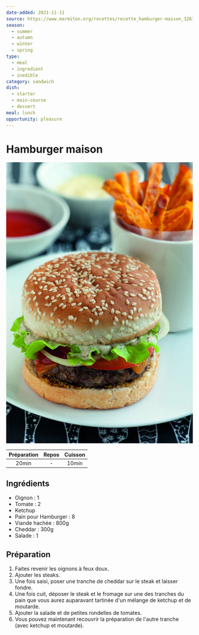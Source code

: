 ```yaml
---
date-added: 2021-11-11
source: https://www.marmiton.org/recettes/recette_hamburger-maison_32672.aspx
season:
  - summer
  - autumn
  - winter
  - spring
type:
  - meal
  - ingredient
  - inedible
category: sandwich
dish:
  - starter
  - main-course
  - dessert
meal: lunch
opportunity: pleasure
---
```


# Hamburger maison

![](images/Hamburger%20maison.jpg)

| Préparation | Repos | Cuisson |
|:-----------:|:-----:|:-------:|
|    20min    |   -   |  10min  |

## Ingrédients

- Oignon : 1
- Tomate : 2
- Ketchup
- Pain pour Hamburger : 8
- Viande hachée : 800g
- Cheddar : 300g
- Salade : 1

## Préparation

1. Faites revenir les oignons à feux doux.
2. Ajouter les steaks.
3. Une fois saisi, poser une tranche de cheddar sur le steak et laisser fondre.
4. Une fois cuit, déposer le steak et le fromage sur une des tranches du pain que vous aurez auparavant tartinée d'un mélange de ketchup et de moutarde.
5. Ajouter la salade et de petites rondelles de tomates.
6. Vous pouvez maintenant recouvrir la préparation de l'autre tranche (avec ketchup et moutarde).
